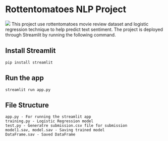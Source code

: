# Rottentomatoes NLP Project
![](https://github.com/mkhoa/rottentomatoes/blob/master/screenshot.JPG)
This project use rottentomatoes movie review dataset and logistic regression technique to help predict text sentiment. The project is deployed through Streamlit by running the following command.
## Install Streamlit
```
pip install streamlit
```
## Run the app
```
streamlit run app.py
```
## File Structure
```
app.py - For running the streamlit app
training.py - Logistic Regression model
test.py - Generatre submission.csv file for submission
model1.sav, model.sav - Saving trained model
DataFrame.sav - Saved DataFrame
```
